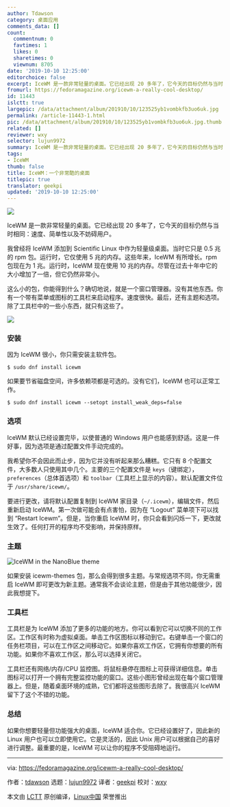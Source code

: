 ```yaml
---
author: Tdawson
category: 桌面应用
comments_data: []
count:
  commentnum: 0
  favtimes: 1
  likes: 0
  sharetimes: 0
  viewnum: 8705
date: '2019-10-10 12:25:00'
editorchoice: false
excerpt: IceWM 是一款非常轻量的桌面。它已经出现 20 多年了，它今天的目标仍然与当时相同：速度、简单性以及不妨碍用户。
fromurl: https://fedoramagazine.org/icewm-a-really-cool-desktop/
id: 11443
islctt: true
largepic: /data/attachment/album/201910/10/123525yb1vombkfb3uo6uk.jpg
permalink: /article-11443-1.html
pic: /data/attachment/album/201910/10/123525yb1vombkfb3uo6uk.jpg.thumb.jpg
related: []
reviewer: wxy
selector: lujun9972
summary: IceWM 是一款非常轻量的桌面。它已经出现 20 多年了，它今天的目标仍然与当时相同：速度、简单性以及不妨碍用户。
tags:
- IceWM
thumb: false
title: IceWM：一个非常酷的桌面
titlepic: true
translator: geekpi
updated: '2019-10-10 12:25:00'
---
```


![](/data/attachment/album/201910/10/123525yb1vombkfb3uo6uk.jpg)


IceWM 是一款非常轻量的桌面。它已经出现 20 多年了，它今天的目标仍然与当时相同：速度、简单性以及不妨碍用户。


我曾经将 IceWM 添加到 Scientific Linux 中作为轻量级桌面。当时它只是 0.5 兆的 rpm 包。运行时，它仅使用 5 兆的内存。这些年来，IceWM 有所增长。rpm 包现在为 1 兆。运行时，IceWM 现在使用 10 兆的内存。尽管在过去十年中它的大小增加了一倍，但它仍然非常小。


这么小的包，你能得到什么？确切地说，就是一个窗口管理器。没有其他东西。你有一个带有菜单或图标的工具栏来启动程序。速度很快。最后，还有主题和选项。除了工具栏中的一些小东西，就只有这些了。


![](/data/attachment/album/201910/10/122532n0rjkhhchcxrnlpw.png)


### 安装


因为 IceWM 很小，你只需安装主软件包。



```
$ sudo dnf install icewm
```

如果要节省磁盘空间，许多依赖项都是可选的。没有它们，IceWM 也可以正常工作。



```
$ sudo dnf install icewm --setopt install_weak_deps=false
```

### 选项


IceWM 默认已经设置完毕，以使普通的 Windows 用户也能感到舒适。这是一件好事，因为选项是通过配置文件手动完成的。


我希望你不会因此而止步，因为它并没有听起来那么糟糕。它只有 8 个配置文件，大多数人只使用其中几个。主要的三个配置文件是 `keys`（键绑定），`preferences`（总体首选项）和 `toolbar`（工具栏上显示的内容）。默认配置文件位于 `/usr/share/icewm/`。


要进行更改，请将默认配置复制到 IceWM 家目录（`~/.icewm`），编辑文件，然后重新启动 IceWM。第一次做可能会有点害怕，因为在 “Logout” 菜单项下可以找到 “Restart Icewm”。但是，当你重启 IceWM 时，你只会看到闪烁一下，更改就生效了。任何打开的程序均不受影响，并保持原样。


### 主题


![IceWM in the NanoBlue theme](/data/attachment/album/201910/10/122533urm1k1khg02a1ku1.png)


如果安装 icewm-themes 包，那么会得到很多主题。与常规选项不同，你无需重启 IceWM 即可更改为新主题。通常我不会谈论主题，但是由于其他功能很少，因此我想提下。


### 工具栏


工具栏是为 IceWM 添加了更多的功能的地方。你可以看到它可以切换不同的工作区。工作区有时称为虚拟桌面。单击工作区图标以移动到它。右键单击一个窗口的任务栏项目，可以在工作区之间移动它。如果你喜欢工作区，它拥有你想要的所有功能。如果你不喜欢工作区，那么可以选择关闭它。


工具栏还有网络/内存/CPU 监控图。将鼠标悬停在图标上可获得详细信息。单击图标可以打开一个拥有完整监控功能的窗口。这些小图形曾经出现在每个窗口管理器上。但是，随着桌面环境的成熟，它们都将这些图形去除了。我很高兴 IceWM 留下了这个不错的功能。


### 总结


如果你想要轻量但功能强大的桌面，IceWM 适合你。它已经设置好了，因此新的 Linux 用户也可以立即使用它。它是灵活的，因此 Unix 用户可以根据自己的喜好进行调整。最重要的是，IceWM 可以让你的程序不受阻碍地运行。




---


via: <https://fedoramagazine.org/icewm-a-really-cool-desktop/>


作者：[tdawson](https://fedoramagazine.org/author/tdawson/) 选题：[lujun9972](https://github.com/lujun9972) 译者：[geekpi](https://github.com/geekpi) 校对：[wxy](https://github.com/wxy)


本文由 [LCTT](https://github.com/LCTT/TranslateProject) 原创编译，[Linux中国](https://linux.cn/) 荣誉推出